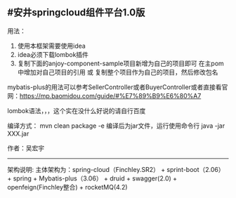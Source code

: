 #安井springcloud组件平台1.0版
----------------------------------
用法：
1. 使用本框架需要使用idea
2. idea必须下载lombok插件
3. 复制下面的anjoy-component-sample项目新增为自己的项目即可
在主pom中增加对自己项目的引用
或
复制整个项目作为自己的项目，然后修改包名

mybatis-plus的用法可以参考SellerController或者BuyerController或者直接看官网：https://mp.baomidou.com/guide/#%E7%89%B9%E6%80%A7

lombok语法，，，这个实在没什么好说的请自行百度

编译方式：
mvn clean package -e 编译后为jar文件，运行使用命令行 java -jar XXX.jar

作者：吴宏宇

-----------------------------------
架构说明:
主体架构为：spring-cloud（Finchley.SR2） + sprint-boot（2.06） + spring + Mybatis-plus（3.06） + druid + swagger(2.0) + openfeign(Finchley整合) + rocketMQ(4.2)